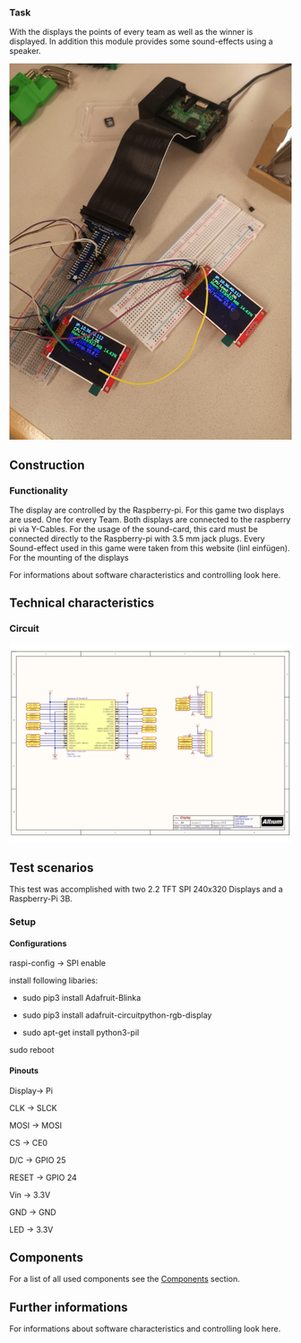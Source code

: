 
### Task
With the displays the points of every team as well as the winner is displayed. In addition this module provides some sound-effects using a speaker.

![Display test](pictures/display_test.jpeg)

## Construction

### Functionality

The display are controlled by the Raspberry-pi. For this game two displays are used. One for every Team. Both displays are connected to the raspberry pi via Y-Cables. For the usage of the sound-card, this card must be connected directly to the Raspberry-pi with 3.5 mm jack plugs. Every Sound-effect used in this game were taken from this website (linl einfügen). For the mounting of the displays

For informations about software characteristics and controlling look here.

## Technical characteristics

### Circuit

![Display circuit](circuit/display1.png)


## Test scenarios

This test was accomplished with two 2.2 TFT SPI 240x320 Displays and a Raspberry-Pi 3B.

### Setup 

#### Configurations

raspi-config -> SPI enable

install following libaries: 

- sudo pip3 install Adafruit-Blinka

- sudo pip3 install adafruit-circuitpython-rgb-display

- sudo apt-get install python3-pil

sudo reboot

#### Pinouts

Display-> Pi

CLK -> SLCK

MOSI -> MOSI

CS -> CE0

D/C -> GPIO 25

RESET -> GPIO 24

Vin -> 3.3V

GND -> GND

LED -> 3.3V


## Components

For a list of all used components see the [Components](Components.md) section.

## Further informations

For informations about software characteristics and controlling look here.





























